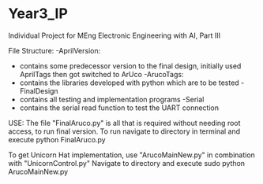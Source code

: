 # Year3_IP
Individual Project for MEng Electronic Engineering with AI, Part III

File Structure:
-AprilVersion:
  - contains some predecessor version to the final design, initially used AprilTags then got switched to ArUco
-ArucoTags:
  - contains the libraries developed with python which are to be tested
-FinalDesign
  - contains all testing and implementation programs
-Serial
  - contains the serial read function to test the UART connection


USE:
The file "FinalAruco.py" is all that is required without needing root access, to run final version.
To run navigate to directory in terminal and execute
python FinalAruco.py

To get Unicorn Hat implementation, use "ArucoMainNew.py" in combination with "UnicornControl.py"
Navigate to directory and execute
sudo python ArucoMainNew.py
